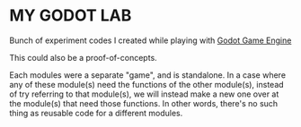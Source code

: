 # MY GODOT LAB
Bunch of experiment codes I created while playing with [Godot Game Engine](https://github.com/godotengine/godot/)

This could also be a proof-of-concepts.

Each modules were a separate "game", and is standalone. In a case where any of these module(s) need the functions of the other module(s), instead of try referring to that module(s), we will instead make a new one over at the module(s) that need those functions. In other words, there's no such thing as reusable code for a different modules. 
